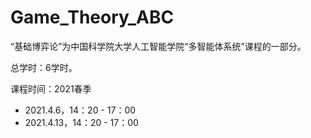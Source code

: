 # Game_Theory_ABC

“基础博弈论”为中国科学院大学人工智能学院“多智能体系统”课程的一部分。

总学时：6学时。

课程时间：2021春季
- 2021.4.6，14：20 - 17：00
- 2021.4.13，14：20 - 17：00

